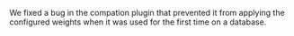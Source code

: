 We fixed a bug in the compation plugin that prevented it from applying the
configured weights when it was used for the first time on a database.

